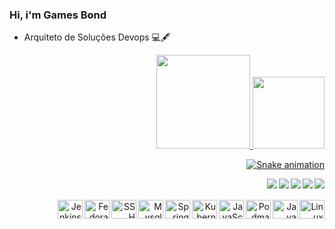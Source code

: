 ### Hi, i'm Games Bond 



- Arquiteto de Soluções Devops 💻🖋


<div align="right">
  <a href="https://github.com/Bondance">
  <img height="150em" src="https://github-readme-stats.vercel.app/api?username=Bondance&show_icons=true&theme=dracula&include_all_commits=true&count_private=true&theme=dark"/>
  <img height="115em" src="https://github-readme-stats.vercel.app/api/top-langs/?username=Bondance&layout=compact&langs_count=7&theme=dark&theme=dracula"/>
    
    
</div>
 
  <div style="display: inline_block; text-align: right">
      
  ![Snake animation](https://github.com/Bondance/Bondance/blob/output/github-contribution-grid-snake.svg)<br>
    
  <a href = "mailto:bondance@gmail.com"><img align="right" src="https://img.shields.io/badge/-Gmail-%23333?style=for-the-badge&logo=gmail&logoColor=white" target="_blank"></a>
  <a href="" target="_blank"><img align="right" src="https://img.shields.io/badge/Java-ED8B00?style=for-the-badge&logo=java&logoColor=white"></a>
  <a href="" target="_blank"><img align="right" src="https://img.shields.io/badge/Spring-6DB33F?style=for-the-badge&logo=spring&logoColor=white"></a>
  <a href="https://www.linkedin.com/in/danielbondance/" target="_blank"><img align="right" src="https://img.shields.io/badge/-LinkedIn-%230077B5?style=for-the-badge&logo=linkedin&logoColor=white" target="_blank"></a>
  <a href="https://www.linux.org/" target="_blank"><img align="right" src="https://img.shields.io/badge/Linux-FCC624?style=for-the-badge&logo=linux&logoColor=black"></a>

</div>
  
   <div style="display: inline_block; text-align: right"><br><br>

  <img align="right" alt="Linux" height="30" width="40" src="https://cdn.jsdelivr.net/gh/devicons/devicon/icons/linux/linux-original.svg">
  <img align="right" alt="Java" height="30" width="40" src="https://cdn.jsdelivr.net/gh/devicons/devicon/icons/java/java-original.svg"> 
  <img align="right" alt="Podman" height="30" width="40" src="https://cdn.jsdelivr.net/gh/devicons/devicon/icons/podman/podman-original.svg">
  <img align="right" alt=JavaScript height="30" width="40" src="https://cdn.jsdelivr.net/gh/devicons/devicon/icons/javascript/javascript-original.svg">
  <img align="right" alt="Kubernets" height="30" width="40" src="https://cdn.jsdelivr.net/gh/devicons/devicon/icons/kubernetes/kubernetes-plain.svg" >   
  <img align="right" alt="Spring" height="30" width="40" src="https://cdn.jsdelivr.net/gh/devicons/devicon/icons/spring/spring-original.svg">
  <img align="right" alt="Mysql" height="30" width="40" src="https://cdn.jsdelivr.net/gh/devicons/devicon/icons/mysql/mysql-original.svg">
  <img align="right" alt="SSH" height="30" width="40" src="https://cdn.jsdelivr.net/gh/devicons/devicon/icons/ssh/ssh-original.svg">
  <img align="right" alt="Fedora" height="30" width="40" src="https://cdn.jsdelivr.net/gh/devicons/devicon/icons/fedora/fedora-original.svg">
  <img align="right" alt="Jenkins" height="30" width="40" src="https://cdn.jsdelivr.net/gh/devicons/devicon/icons/jenkins/jenkins-original.svg">
  
</div> 
  
  
  
